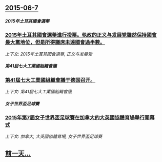 ## [2015-06-7](/news/2015/06/7/index.md)

##### 2015年土耳其國會選舉
### [2015年土耳其國會選舉進行投票。執政的正义与发展党雖然保持國會最大黨地位，但是所得議席未達國會過半數。 ](/news/2015/06/7/2015年土耳其國會選舉進行投票-執政的正义与发展党雖然保持國會最大黨地位-但是所得議席未達國會過半數.md)
_上下文: 2015年土耳其國會選舉, 正义与发展党_

##### 第41屆七大工業國組織會議
### [第41屆七大工業國組織會議于德国召开。 ](/news/2015/06/7/第41屆七大工業國組織會議于德国召开.md)
_上下文: 第41屆七大工業國組織會議_

##### 女子世界盃足球賽
### [2015年第7屆女子世界盃足球賽在加拿大的大英國協體育場舉行開幕式](/news/2015/06/7/2015年第7屆女子世界盃足球賽在加拿大的大英國協體育場舉行開幕式.md)
_上下文: 加拿大, 大英國協體育場, 女子世界盃足球賽_

## [前一天...](/news/2015/06/3/index.md)

